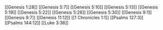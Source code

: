 [[Genesis 1:28]]
[[Genesis 5:7]]
[[Genesis 5:10]]
[[Genesis 5:13]]
[[Genesis 5:19]]
[[Genesis 5:22]]
[[Genesis 5:26]]
[[Genesis 5:30]]
[[Genesis 9:1]]
[[Genesis 9:7]]
[[Genesis 11:12]]
[[1 Chronicles 1:1]]
[[Psalms 127:3]]
[[Psalms 144:12]]
[[Luke 3:36]]
